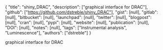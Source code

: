 {
  "title": "shiny_DRAC",
  "description": ["graphical interface for DRAC"],
  "github": ["https://github.com/dstreble/shiny_DRAC"],
  "gist": [null],
  "gitlab": [null],
  "bitbucket": [null],
  "launchpad": [null],
  "twitter": [null],
  "blogpost": [null],
  "cran": [null],
  "pypi": [null],
  "website": [null],
  "publication": [null],
  "DOI": [null],
  "notes": [null],
  "tags": ["Instrumental analysis", "Luminescence"],
  "authors": ["dstreble"]
}

<!-- Generated by csv2md.R – do not edit by hand -->

graphical interface for DRAC